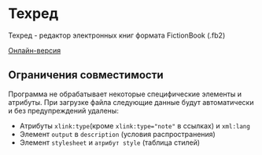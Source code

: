 # Техред
Техред - редактор электронных книг формата FictionBook (.fb2)

[Онлайн-версия](https://5v37.github.io/techred/)

## Ограничения совместимости
Программа не обрабатывает некоторые специфические элементы и атрибуты. При загрузке файла следующие данные будут автоматически и без предупреждений удалены:
- Атрибуты `xlink:type`(кроме `xlink:type="note"` в ссылках) и `xml:lang`
- Элемент `output` в `description` (условия распространения)
- Элемент `stylesheet` и `атрибут style` (таблица стилей)